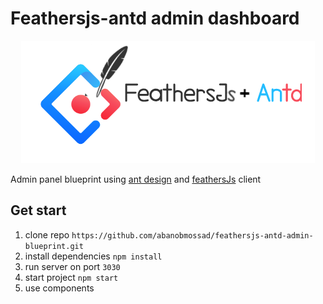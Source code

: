# Feathersjs-antd admin dashboard

<p align="center">
  <img src="./public/images/logo.png" alt="Logo" title="Feathersjs-antd admin dashboard"/>
</p>

Admin panel blueprint using [ant design](https://ant.design/) and [feathersJs](https://docs.feathersjs.com/) client

## Get start

1. clone repo `https://github.com/abanobmossad/feathersjs-antd-admin-blueprint.git`
2. install dependencies `npm install`
3. run server on port `3030`
4. start project `npm start`
5. use components
